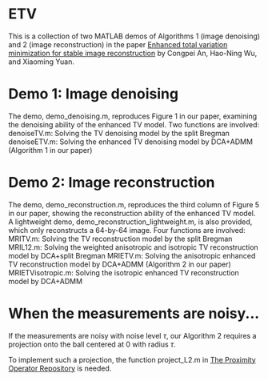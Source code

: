 # ETV
This is a collection of two MATLAB demos of Algorithms 1 (image denoising) and 2 (image reconstruction) in the paper [Enhanced total variation minimization for stable image reconstruction](https://iopscience.iop.org/article/10.1088/1361-6420/acd4e1) by Congpei An, Hao-Ning Wu, and Xiaoming Yuan.

# Demo 1: Image denoising
The demo, demo_denoising.m, reproduces Figure 1 in our paper, examining the denoising ability of the enhanced TV model. 
Two functions are involved: 
denoiseTV.m: Solving the TV denoising model by the split Bregman
denoiseETV.m: Solving the enhanced TV denoising model by DCA+ADMM (Algorithm 1 in our paper)

# Demo 2: Image reconstruction
The demo, demo_reconstruction.m, reproduces the third column of Figure 5 in our paper, showing the reconstruction ability of the enhanced TV model. 
A lightweight demo, demo_reconstruction_lightweight.m, is also provided, which only reconstructs a 64-by-64 image.
Four functions are involved:
MRITV.m: Solving the TV reconstruction model by the split Bregman
MRIL12.m: Solving the weighted anisotropic and isotropic TV reconstruction model by DCA+split Bregman
MRIETV.m: Solving the anisotropic enhanced TV reconstruction model by DCA+ADMM (Algorithm 2 in our paper)
MRIETVisotropic.m: Solving the isotropic enhanced TV reconstruction model by DCA+ADMM

# When the measurements are noisy...
If the measurements are noisy with noise level $\tau$, our Algorithm 2 requires a projection onto the ball centered at 0 with radius $\tau$. 

To implement such a projection, the function project_L2.m in [The Proximity Operator Repository](http://proximity-operator.net/) is needed.
